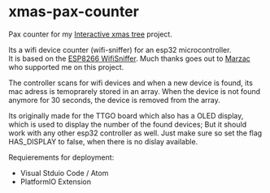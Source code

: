 # xmas-pax-counter

Pax counter for my [Interactive xmas tree](https://github.com/fancyn3rd?tab=projects#interactive-xmas-tree) project.

Its a wifi device counter (wifi-sniffer) for an esp32 microcontroller.    
It is based on the [ESP8266 WifiSniffer](https://github.com/kalanda/esp8266-sniffer). 
Much thanks goes out to [Marzac](https://github.com/Marzac/) who supported me on this project.

The controller scans for wifi devices and when a new device is found, its mac adress is temoprarely stored in an array.
When the device is not found anymore for 30 seconds, the device is removed from the array.

Its originally made for the TTGO board which also has a OLED display, which is used to display the number of the found devices; But it should work with any other esp32 controller as well. Just make sure so set the flag HAS_DISPLAY to false, when there is no dislay available.

Requierements for deployment:

* Visual Stduio Code / Atom
* PlatformIO Extension
